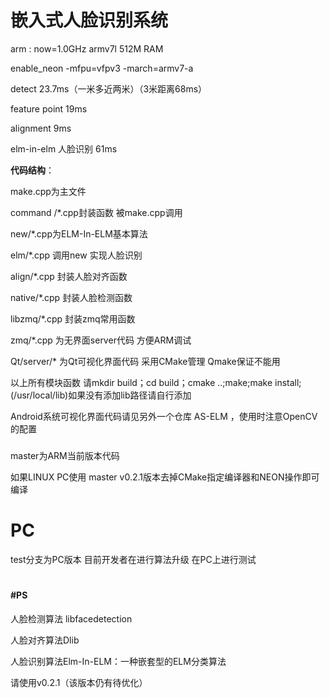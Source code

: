 # 嵌入式人脸识别系统

arm : now=1.0GHz armv7l  512M RAM 

 enable_neon  -mfpu=vfpv3 -march=armv7-a 

detect 23.7ms（一米多近两米）（3米距离68ms）

feature point 19ms

alignment 9ms

elm-in-elm 人脸识别 61ms

**代码结构**：

make.cpp为主文件

command /*.cpp封装函数 被make.cpp调用

new/*.cpp为ELM-In-ELM基本算法

elm/*.cpp 调用new 实现人脸识别

align/*.cpp 封装人脸对齐函数

native/*.cpp 封装人脸检测函数

libzmq/*.cpp 封装zmq常用函数

zmq/*.cpp 为无界面server代码 方便ARM调试

Qt/server/* 为Qt可视化界面代码 采用CMake管理 Qmake保证不能用

以上所有模块函数 请mkdir build；cd build；cmake ..;make;make install;(/usr/local/lib)如果没有添加lib路径请自行添加

Android系统可视化界面代码请见另外一个仓库 AS-ELM ，使用时注意OpenCV的配置



###
master为ARM当前版本代码

 如果LINUX PC使用 master v0.2.1版本去掉CMake指定编译器和NEON操作即可编译

# PC
test分支为PC版本 目前开发者在进行算法升级 在PC上进行测试

#

#### #PS

人脸检测算法 libfacedetection

人脸对齐算法Dlib

人脸识别算法Elm-In-ELM：一种嵌套型的ELM分类算法

请使用v0.2.1（该版本仍有待优化）

###### 
